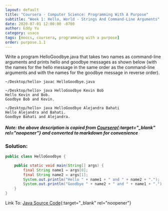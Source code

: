 ```yaml
---
layout: default
title: "Coursera - Computer Science: Programming With A Purpose"
subtitle: "Week 1: Hello, World - Strings And Command-Line Arguments"
date: 2020-07-01 12:00:00 -0700
author: Eddy Yu
category: usaco
tags: [moocs, coursera, programming with a purpose]
order: purpose.1.1
---
```


Write a program HelloGoodbye.java that takes two names as command-line 
arguments and prints hello and goodbye messages as shown below (with the 
names for the hello message in the same order as the command-line arguments 
and with the names for the goodbye message in reverse order). 

```
~/Desktop/hello> javac HelloGoodbye.java

~/Desktop/hello> java HelloGoodbye Kevin Bob
Hello Kevin and Bob.
Goodbye Bob and Kevin.

~/Desktop/hello> java HelloGoodbye Alejandra Bahati
Hello Alejandra and Bahati.
Goodbye Bahati and Alejandra.
```

##### Note: the above description is copied from [Coursera](https://coursera.cs.princeton.edu/introcs/assignments/hello/specification.php){:target="_blank" rel="noopener"} and converted to markdown for convenience

### Solution:
```java
public class HelloGoodbye {

    public static void main(String[] args) {
        final String name1 = args[0];
        final String name2 = args[1];
        System.out.println("Hello " + name1 + " and " + name2 + ".");
        System.out.println("Goodbye " + name2 + " and " + name1 + ".");
    }
}
``` 
Link To: [Java Source Code](https://github.com/eddycyu/programming-with-a-purpose/blob/master/src/HelloGoodbye.java){:target="_blank" rel="noopener"}

